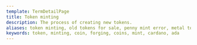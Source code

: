 ```yaml
---
template: TermDetailPage
title: Token minting
description: The process of creating new tokens.
aliases: token minting, old tokens for sale​, penny mint error​, metal tokens for sale​, coin vs token​, inspirational coins and tokens​, custom tokens coins​, minting your own coins​, custom coin minting​, cardano token price​, cardano token address​, cardano native tokens​, cardano token tool​, cardano token supply​, tokens built on cardano​, cardano token builder​, cardano wallet token​
keywords: token, minting, coin, forging, coins, mint, cardano, ada
---
```

